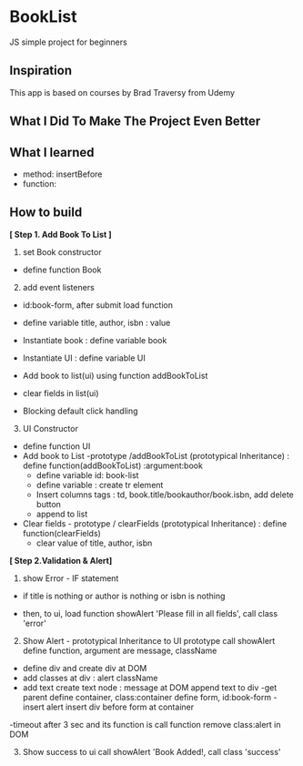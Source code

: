 # BookList
 JS simple project for beginners

## Inspiration
This app is based on courses by Brad Traversy from Udemy

## What I Did To Make The Project Even Better


## What I learned
* method: insertBefore
* function: 

## How to build
<strong> [ Step 1. Add Book To List ] </strong>

1. set Book constructor
- define function Book

2. add event listeners
- id:book-form, after submit load function
- define variable title, author, isbn : value
- Instantiate book : define variable book

- Instantiate UI : define variable UI

- Add book to list(ui) using function addBookToList

- clear fields in list(ui)

- Blocking default click handling

3. UI Constructor
- define function UI
- Add book to List -prototype /addBookToList (prototypical Inheritance)
 : define function(addBookToList) :argument:book
   - define variable id: book-list
   - define variable : create tr element
   - Insert columns tags
     : td, book.title/bookauthor/book.isbn, add delete button
   - append to list
- Clear fields - prototype / clearFields (prototypical Inheritance)
  : define function(clearFields)
   - clear value of title, author, isbn  

<strong> [ Step 2.Validation & Alert] </strong>

1. show Error - IF statement
* if title is nothing or author is nothing or isbn is nothing
- then, to ui, load function showAlert 'Please fill in all fields', 
call class 'error'

2. Show Alert - prototypical Inheritance
to UI prototype call showAlert
define function, argument are message, className
- define div and create div at DOM
- add classes at div
  : alert className
- add text 
 create text node : message at DOM 
 append text to div
-get parent
 define container, class:container
define form, id:book-form
-insert alert
insert div before form at container

-timeout after 3 sec and its function is
call function remove class:alert in DOM

3. Show success
to ui call showAlert 'Book Added!, call class 'success'






